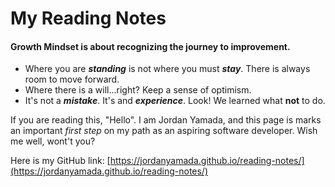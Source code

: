 # My Reading Notes

#### Growth Mindset is about recognizing the journey to improvement. 

- Where you are ***standing*** is not where you must ***stay***. There is always room to move forward.
- Where there is a will...right? Keep a sense of optimism.
- It's not a ***mistake***. It's and ***experience***. Look! We learned what **not** to do.

If you are reading this, "Hello". I am Jordan Yamada, and this page is marks an important *first step* on my path as an aspiring software developer. Wish me well, wont't you?

Here is my GitHub link: [https://jordanyamada.github.io/reading-notes/](https://jordanyamada.github.io/reading-notes/)
